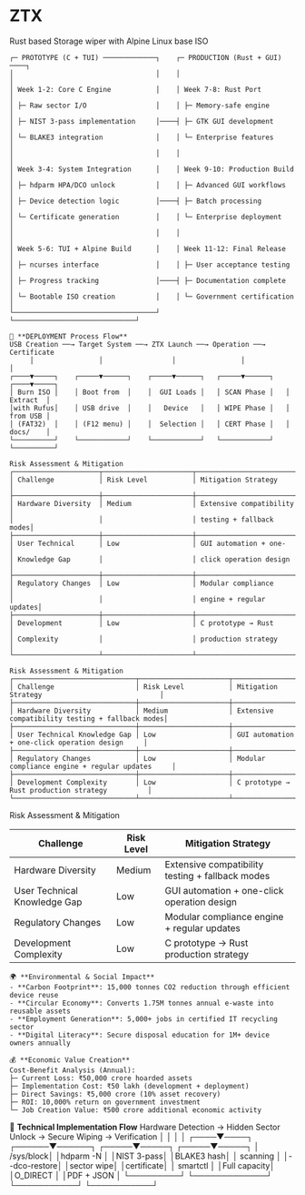 # ZTX
Rust based Storage wiper with Alpine Linux base ISO

```text
┌─ PROTOTYPE (C + TUI) ─────────────┐    ┌─ PRODUCTION (Rust + GUI) ────┐
│                                   │    │                              │
│ Week 1-2: Core C Engine           │    │ Week 7-8: Rust Port          │
│ ├─ Raw sector I/O                 │    │ ├─ Memory-safe engine        │
│ ├─ NIST 3-pass implementation     │────┤ ├─ GTK GUI development       │
│ └─ BLAKE3 integration             │    │ └─ Enterprise features       │
│                                   │    │                              │
│ Week 3-4: System Integration      │    │ Week 9-10: Production Build  │
│ ├─ hdparm HPA/DCO unlock          │    │ ├─ Advanced GUI workflows    │
│ ├─ Device detection logic         │────┤ ├─ Batch processing          │
│ └─ Certificate generation         │    │ └─ Enterprise deployment     │
│                                   │    │                              │
│ Week 5-6: TUI + Alpine Build      │    │ Week 11-12: Final Release    │
│ ├─ ncurses interface              │    │ ├─ User acceptance testing   │
│ ├─ Progress tracking              │────┤ ├─ Documentation complete    │
│ └─ Bootable ISO creation          │    │ └─ Government certification  │
└───────────────────────────────────┘    └──────────────────────────────┘
```
```text
🚀 **DEPLOYMENT Process Flow**
USB Creation ──→ Target System ──→ ZTX Launch ──→ Operation ──→ Certificate
     │                │                 │                │               │
┌────▼─────┐    ┌─────▼──────┐    ┌─────▼──────┐   ┌─────▼──────┐   ┌────▼─────┐
│ Burn ISO │    │ Boot from  │    │  GUI Loads │   │ SCAN Phase │   │ Extract  │
│with Rufus│    │ USB drive  │    │   Device   │   │ WIPE Phase │   │ from USB │
│ (FAT32)  │    │ (F12 menu) │    │  Selection │   │ CERT Phase │   │ docs/    │
└──────────┘    └────────────┘    └────────────┘   └────────────┘   └──────────┘
```

```text
Risk Assessment & Mitigation
┌─────────────────────┬──────────────────────┬─────────────────────────┐
│ Challenge           │ Risk Level           │ Mitigation Strategy     │
├─────────────────────┼──────────────────────┼─────────────────────────┤
│ Hardware Diversity  │ Medium               │ Extensive compatibility │
│                     │                      │ testing + fallback modes│
├─────────────────────┼──────────────────────┼─────────────────────────┤
│ User Technical      │ Low                  │ GUI automation + one-   │
│ Knowledge Gap       │                      │ click operation design  │
├─────────────────────┼──────────────────────┼─────────────────────────┤
│ Regulatory Changes  │ Low                  │ Modular compliance      │
│                     │                      │ engine + regular updates│
├─────────────────────┼──────────────────────┼─────────────────────────┤
│ Development         │ Low                  │ C prototype → Rust      │
│ Complexity          │                      │ production strategy     │
└─────────────────────┴──────────────────────┴─────────────────────────┘
```
```text
Risk Assessment & Mitigation
┌──────────────────────────────┬──────────────────────┬─────────────────────────────────────────────────┐
│ Challenge                    │ Risk Level           │ Mitigation Strategy                             │
├──────────────────────────────┼──────────────────────┼─────────────────────────────────────────────────┤
│ Hardware Diversity           │ Medium               │ Extensive compatibility testing + fallback modes│
├──────────────────────────────┼──────────────────────┼─────────────────────────────────────────────────┤
│ User Technical Knowledge Gap │ Low                  │ GUI automation + one-click operation design     │
├──────────────────────────────┼──────────────────────┼─────────────────────────────────────────────────┤
│ Regulatory Changes           │ Low                  │ Modular compliance engine + regular updates     │
├──────────────────────────────┼──────────────────────┼─────────────────────────────────────────────────┤
│ Development Complexity       │ Low                  │ C prototype → Rust production strategy          │
└──────────────────────────────┴──────────────────────┴─────────────────────────────────────────────────┘
```

Risk Assessment & Mitigation

| Challenge                    | Risk Level| Mitigation Strategy                             |
|------------------------------|-----------|-------------------------------------------------|
| Hardware Diversity           | Medium    | Extensive compatibility testing + fallback modes|
| User Technical Knowledge Gap | Low       | GUI automation + one-click operation design     |
| Regulatory Changes           | Low       | Modular compliance engine + regular updates     |
| Development Complexity       | Low       | C prototype → Rust production strategy          |

```text
🌍 **Environmental & Social Impact**
- **Carbon Footprint**: 15,000 tonnes CO2 reduction through efficient device reuse
- **Circular Economy**: Converts 1.75M tonnes annual e-waste into reusable assets
- **Employment Generation**: 5,000+ jobs in certified IT recycling sector
- **Digital Literacy**: Secure disposal education for 1M+ device owners annually

💰 **Economic Value Creation**
Cost-Benefit Analysis (Annual):
├─ Current Loss: ₹50,000 crore hoarded assets
├─ Implementation Cost: ₹50 lakh (development + deployment)
├─ Direct Savings: ₹5,000 crore (10% asset recovery)
├─ ROI: 10,000% return on government investment
└─ Job Creation Value: ₹500 crore additional economic activity
```

🔄 **Technical Implementation Flow**
Hardware Detection → Hidden Sector Unlock → Secure Wiping → Verification
│                    │                    │              │
┌────▼────┐        ┌──────▼──────┐      ┌─────▼─────┐  ┌─────▼─────┐
│ /sys/block│        │hdparm -N    │      │NIST 3-pass│  │BLAKE3 hash│
│ scanning  │        │--dco-restore│      │sector wipe│  │certificate│
│ smartctl  │        │Full capacity│      │O_DIRECT   │  │PDF + JSON │
└─────────┘        └─────────────┘      └───────────┘  └───────────┘
